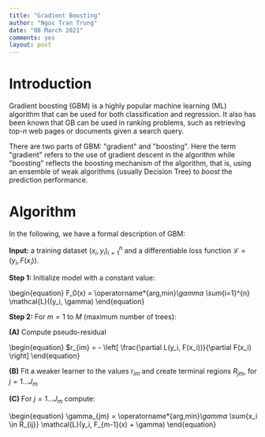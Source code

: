 ```yaml
---
title: "Gradient Boosting"
author: "Ngoc Tran Trung"
date: "08 March 2021"
comments: yes
layout: post
---
```


# Introduction

Gradient boosting (GBM) is a highly popular machine learning (ML) algorithm that can be used for both classification and regression. It also has been known that GB can be used in ranking problems, such as retrieving top-$n$ web pages or documents given a search query.

There are two parts of GBM: "gradient" and "boosting". Here the term "gradient" refers to the use of gradient descent in the algorithm while "boosting" reflects the boosting mechanism of the algorithm, that is, using an ensemble of weak algorithms (usually Decision Tree) to *boost* the prediction performance.

# Algorithm

In the following, we have a formal description of GBM:

**Input:** a training dataset ${(x_i, y_i)}_{i=1}^n$ and a differentiable loss function $\mathcal{L} = (y_i, F(x_i))$.

**Step 1:** Initialize model with a constant value:

\begin{equation}
F_0(x) = \operatorname*{arg\,min}_\gamma \sum_{i=1}^{n} \mathcal{L}((y_i, \gamma)
\end{equation}

**Step 2:** For $m = 1$ to $M$ (maximum number of trees):

**(A)** Compute pseudo-residual 

\begin{equation}
$r_{im} = - \left[ \frac{\partial L(y_i, F(x_i))}{\partial F(x_i) \right]
\end{equation}


**(B)** Fit a weaker learner to the values $r_{im}$ and create terminal regions $R_{jm}$, for $j = 1 ... J_m$

**(C)** For $j = 1 ... J_m$ compute:

\begin{equation}
\gamma_{jm} = \operatorname*{arg\,min}_\gamma \sum_{x_i \in R_{ij}} \mathcal{L}(y_i, F_{m-1}(x) + \gamma)
\end{equation}
